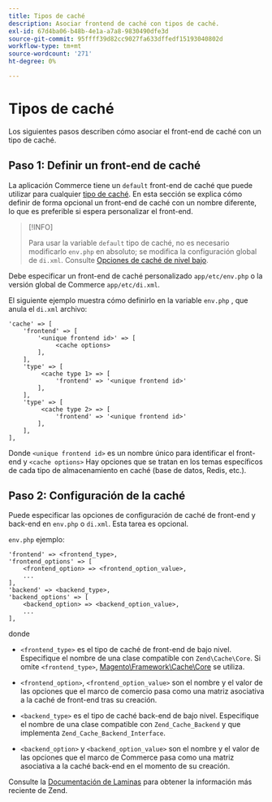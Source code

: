 ```yaml
---
title: Tipos de caché
description: Asociar frontend de caché con tipos de caché.
exl-id: 67d4ba06-b48b-4e1a-a7a8-9830490dfe3d
source-git-commit: 95ffff39d82cc9027fa633dffedf15193040802d
workflow-type: tm+mt
source-wordcount: '271'
ht-degree: 0%

---
```


# Tipos de caché

Los siguientes pasos describen cómo asociar el front-end de caché con un tipo de caché.

## Paso 1: Definir un front-end de caché

La aplicación Commerce tiene un `default` front-end de caché que puede utilizar para cualquier [tipo de caché](../cli/manage-cache.md#clean-and-flush-cache-types). En esta sección se explica cómo definir de forma opcional un front-end de caché con un nombre diferente, lo que es preferible si espera personalizar el front-end.

>[!INFO]
>
>Para usar la variable `default` tipo de caché, no es necesario modificarlo `env.php` en absoluto; se modifica la configuración global de `di.xml`. Consulte [Opciones de caché de nivel bajo](cache-options.md).

Debe especificar un front-end de caché personalizado `app/etc/env.php` o la versión global de Commerce `app/etc/di.xml`.

El siguiente ejemplo muestra cómo definirlo en la variable `env.php` , que anula el `di.xml` archivo:

```php?start_inline=1
'cache' => [
    'frontend' => [
        '<unique frontend id>' => [
             <cache options>
        ],
    ],
    'type' => [
         <cache type 1> => [
             'frontend' => '<unique frontend id>'
        ],
    ],
    'type' => [
         <cache type 2> => [
             'frontend' => '<unique frontend id>'
        ],
    ],
],
```

Donde `<unique frontend id>` es un nombre único para identificar el front-end y `<cache options>` Hay opciones que se tratan en los temas específicos de cada tipo de almacenamiento en caché (base de datos, Redis, etc.).

## Paso 2: Configuración de la caché

Puede especificar las opciones de configuración de caché de front-end y back-end en `env.php` o `di.xml`. Esta tarea es opcional.

`env.php` ejemplo:

```php?start_inline=1
'frontend' => <frontend_type>,
'frontend_options' => [
    <frontend_option> => <frontend_option_value>,
    ...
],
'backend' => <backend_type>,
'backend_options' => [
    <backend_option> => <backend_option_value>,
    ...
],
```

donde

- `<frontend_type>` es el tipo de caché de front-end de bajo nivel. Especifique el nombre de una clase compatible con `Zend\Cache\Core`.
Si omite `<frontend_type>`, [Magento\Framework\Cache\Core](https://github.com/magento/magento2/blob/2.4/lib/internal/Magento/Framework/Cache/Core.php) se utiliza.

- `<frontend_option>`, `<frontend_option_value>` son el nombre y el valor de las opciones que el marco de comercio pasa como una matriz asociativa a la caché de front-end tras su creación.
- `<backend_type>` es el tipo de caché back-end de bajo nivel. Especifique el nombre de una clase compatible con `Zend_Cache_Backend` y que implementa `Zend_Cache_Backend_Interface`.
- `<backend_option>` y `<backend_option_value>` son el nombre y el valor de las opciones que el marco de Commerce pasa como una matriz asociativa a la caché back-end en el momento de su creación.

Consulte la [Documentación de Laminas](https://docs.laminas.dev/) para obtener la información más reciente de Zend.
